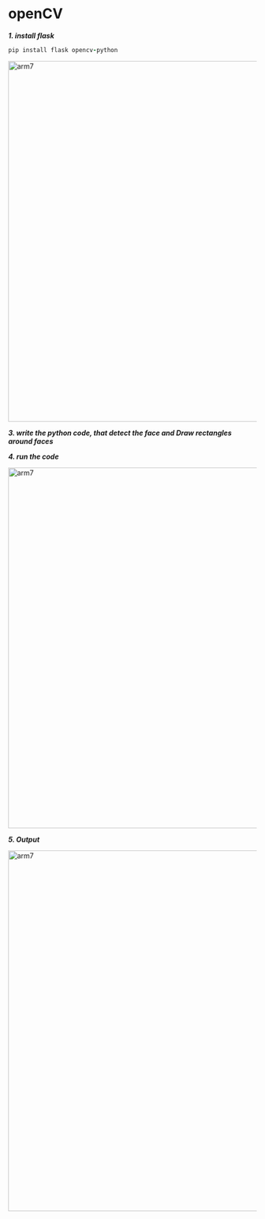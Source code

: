 # openCV

***1. install flask***

```ruby
pip install flask opencv-python
```

<img width="731" alt="arm7" src="https://github.com/user-attachments/assets/1c0df804-222e-4a78-a4ec-da7c3381806f">

***3. write the python code, that detect the face and Draw rectangles around faces***

***4. run the code***

<img width="731" alt="arm7" src="https://github.com/user-attachments/assets/3fb3f6c1-8740-4935-b969-64918f30c2e8">

***5. Output***


<img width="731" alt="arm7" src="https://github.com/user-attachments/assets/6fdbbd86-023b-4468-a6ae-ddac2cc4f394">
